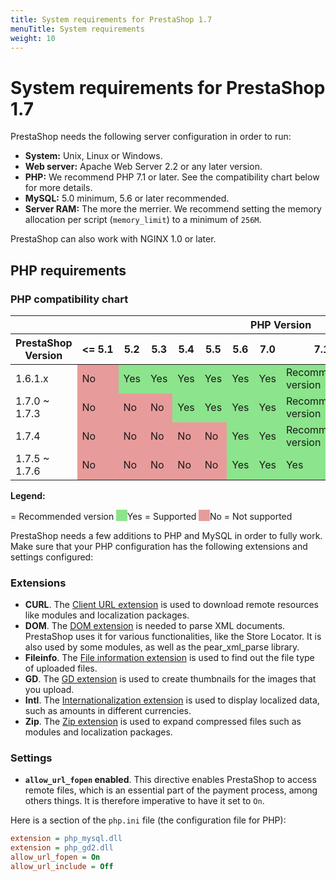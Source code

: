 ```yaml
---
title: System requirements for PrestaShop 1.7
menuTitle: System requirements
weight: 10
---
```


<style type="text/css">
.support-yes, .example-yes {
  background-color: #8ce48c;
}
.support-no, .example-no {
  background-color: #e89b9b;
}
.example-yes, .example-no {
  display: inline-block;
  width: 1.1rem; 
  height: 1.1rem;
  margin-bottom: -2px;
}
</style>

# System requirements for PrestaShop 1.7

PrestaShop needs the following server configuration in order to run:

* **System:** Unix, Linux or Windows.
* **Web server:** Apache Web Server 2.2 or any later version.
* **PHP:** We recommend PHP 7.1 or later. See the compatibility chart below for more details. 
* **MySQL:** 5.0 minimum, 5.6 or later recommended.
* **Server RAM:** The more the merrier. We recommend setting the memory allocation per script (`memory_limit`) to a minimum of `256M`.

PrestaShop can also work with NGINX 1.0 or later.


## PHP requirements

### PHP compatibility chart

<table>
  <thead>
    <tr>
      <th></th>
      <th colspan="10" style="text-align:center">PHP Version</th>
    </tr>
    <tr>
      <th>PrestaShop Version</th>
      <th>&lt;=&nbsp;5.1</th>
      <th>5.2</th>
      <th>5.3</th>
      <th>5.4</th>
      <th>5.5</th>
      <th>5.6</th>
      <th>7.0</th>
      <th>7.1</th>
      <th>7.2</th>
      <th>&gt;=&nbsp;7.3</th>
    </tr>
  </thead>
<tbody>
  <tr>
    <td>1.6.1.x</td>
    <td class="support-no"><span class="sr-only">No</span></td>
    <td class="support-yes"><span class="sr-only">Yes</span></td>
    <td class="support-yes"><span class="sr-only">Yes</span></td>
    <td class="support-yes"><span class="sr-only">Yes</span></td>
    <td class="support-yes"><span class="sr-only">Yes</span></td>
    <td class="support-yes"><span class="sr-only">Yes</span></td>
    <td class="support-yes"><span class="sr-only">Yes</span></td>
    <td class="support-yes">
      <i class="fa fa-check" aria-hidden="true" title="title="Recommended version"></i>
      <span class="sr-only">Recommended version</span>
    </td>
    <td class="support-no"><span class="sr-only">No</span></td>
    <td class="support-no"><span class="sr-only">No</span></td>
  </tr>
  <tr>
    <td>1.7.0 ~ 1.7.3</td>
    <td class="support-no"><span class="sr-only">No</span></td>
    <td class="support-no"><span class="sr-only">No</span></td>
    <td class="support-no"><span class="sr-only">No</span></td>
    <td class="support-yes"><span class="sr-only">Yes</span></td>
    <td class="support-yes"><span class="sr-only">Yes</span></td>
    <td class="support-yes"><span class="sr-only">Yes</span></td>
    <td class="support-yes"><span class="sr-only">Yes</span></td>
    <td class="support-yes">
      <i class="fa fa-check" aria-hidden="true" title="title="Recommended version"></i>
      <span class="sr-only">Recommended version</span>
    </td>
    <td class="support-no"><span class="sr-only">No</span></td>
    <td class="support-no"><span class="sr-only">No</span></td>
  </tr>
  <tr>
    <td>1.7.4</td>
    <td class="support-no"><span class="sr-only">No</span></td>
    <td class="support-no"><span class="sr-only">No</span></td>
    <td class="support-no"><span class="sr-only">No</span></td>
    <td class="support-no"><span class="sr-only">No</span></td>
    <td class="support-no"><span class="sr-only">No</span></td>
    <td class="support-yes"><span class="sr-only">Yes</span></td>
    <td class="support-yes"><span class="sr-only">Yes</span></td>
    <td class="support-yes">
      <i class="fa fa-check" aria-hidden="true" title="title="Recommended version"></i>
      <span class="sr-only">Recommended version</span>
    </td>
    <td class="support-no"><span class="sr-only">No</span></td>
    <td class="support-no"><span class="sr-only">No</span></td>
  </tr>
  <tr>
    <td>1.7.5 ~ 1.7.6</td>
    <td class="support-no"><span class="sr-only">No</span></td>
    <td class="support-no"><span class="sr-only">No</span></td>
    <td class="support-no"><span class="sr-only">No</span></td>
    <td class="support-no"><span class="sr-only">No</span></td>
    <td class="support-no"><span class="sr-only">No</span></td>
    <td class="support-yes"><span class="sr-only">Yes</span></td>
    <td class="support-yes"><span class="sr-only">Yes</span></td>
    <td class="support-yes"><span class="sr-only">Yes</span></td>
    <td class="support-yes">
      <i class="fa fa-check" aria-hidden="true" title="title="Recommended version"></i>
      <span class="sr-only">Recommended version</span>
    </td>
    <td class="support-no"><span class="sr-only">No</span></td>
  </tr>
</tbody>
</table>

**Legend:**

<i class="fa fa-check" aria-hidden="true"></i> = Recommended version
<span class="example-yes"></span><span class="sr-only">Yes</span> = Supported
<span class="example-no"></span><span class="sr-only">No</span> = Not supported



PrestaShop needs a few additions to PHP and MySQL in order to fully work. Make sure that your PHP configuration has the following extensions and settings configured:

### Extensions

* **CURL**. The [Client URL extension](https://php.net/manual/en/book.curl.php) is used to download remote resources like modules and localization packages.
* **DOM**. The [DOM extension](https://php.net/manual/en/book.dom.php) is needed to parse XML documents. PrestaShop uses it for various functionalities, like the Store Locator. It is also used by some modules, as well as the pear_xml_parse library.
* **Fileinfo**. The [File information extension](https://php.net/manual/en/book.fileinfo.php) is used to find out the file type of uploaded files.
* **GD**. The [GD extension](https://php.net/manual/en/book.image.php) is used to create thumbnails for the images that you upload.
* **Intl**. The [Internationalization extension](https://php.net/manual/en/book.intl.php) is used to display localized data, such as amounts in different currencies.
* **Zip**. The [Zip extension](https://php.net/manual/en/book.zip.php) is used to expand compressed files such as modules and localization packages.

### Settings

* **`allow_url_fopen` enabled**. This directive enables PrestaShop to access remote files, which is an essential part of the payment process, among others things. It is therefore imperative to have it set to `On`.

Here is a section of the `php.ini` file (the configuration file for PHP):

```ini
extension = php_mysql.dll
extension = php_gd2.dll
allow_url_fopen = On
allow_url_include = Off
```
